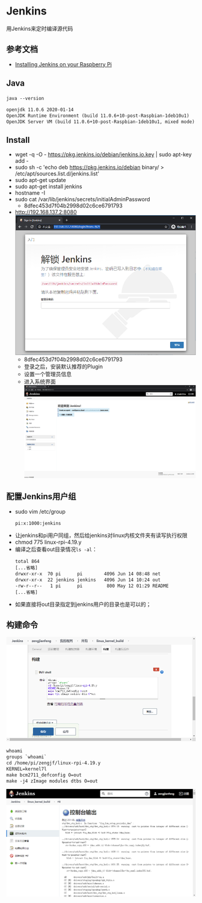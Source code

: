 # Jenkins

用Jenkins来定时编译源代码

## 参考文档

* [Installing Jenkins on your Raspberry Pi](https://pimylifeup.com/jenkins-raspberry-pi/)

## Java

`java --version`

```
openjdk 11.0.6 2020-01-14
OpenJDK Runtime Environment (build 11.0.6+10-post-Raspbian-1deb10u1)
OpenJDK Server VM (build 11.0.6+10-post-Raspbian-1deb10u1, mixed mode)
```

## Install

* wget -q -O - https://pkg.jenkins.io/debian/jenkins.io.key | sudo apt-key add -
* sudo sh -c 'echo deb https://pkg.jenkins.io/debian binary/ > /etc/apt/sources.list.d/jenkins.list'
* sudo apt-get update
* sudo apt-get install jenkins
* hostname -I
* sudo cat /var/lib/jenkins/secrets/initialAdminPassword
  * 8dfec453d7f04b2998d02c6ce6791793
* http://192.168.137.2:8080  
  ![Jenkins_Login_Page.png](images/Jenkins_Login_Page.png)
  * 8dfec453d7f04b2998d02c6ce6791793
  * 登录之后，安装默认推荐的Plugin
  * 设置一个管理员信息
  * 进入系统界面  
    ![Jenkins_Welcome.png](images/Jenkins_Welcome.png)

## 配置Jenkins用户组

* sudo vim /etc/group
  ```
  pi:x:1000:jenkins
  ```
* 让jenkins和pi用户同组，然后给jenkins对linux内核文件夹有读写执行权限
* chmod 775 linux-rpi-4.19.y
* 编译之后查看out目录情况`ls -al`：
  ```
  total 864
  [...省略]
  drwxr-xr-x  70 pi      pi        4096 Jun 14 08:48 net
  drwxr-xr-x  22 jenkins jenkins   4096 Jun 14 10:24 out
  -rw-r--r--   1 pi      pi         800 May 12 01:29 README
  [...省略]
  ```
* 如果直接将out目录指定到jenkins用户的目录也是可以的；

## 构建命令

![jenkins_build_cmd.png](images/jenkins_build_cmd.png)

```shell
whoami
groups `whoami`
cd /home/pi/zengjf/linux-rpi-4.19.y
KERNEL=kernel7l
make bcm2711_defconfig O=out
make -j4 zImage modules dtbs O=out
```

![jenkins_build_output.png](images/jenkins_build_output.png)
